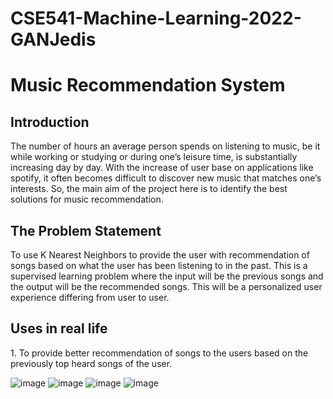 # CSE541-Machine-Learning-2022-GANJedis


<h1>Music Recommendation System</h1>


<h2>Introduction</h2>
The number of hours an average person spends on listening to music, be it while working or studying or during one’s leisure time, is substantially increasing day by day. With the increase of user base on applications like spotify, it often becomes difficult to discover new music that matches one’s interests. So, the main aim of the project here is to identify the best solutions for music recommendation.

<h2>The Problem Statement</h2>
To use K Nearest Neighbors to provide the user with recommendation of songs based on what the user has been listening to in the past. This is a supervised learning problem where the input will be the previous songs and the output will be the recommended songs. This will be a personalized user experience differing from user to user. 

<h2>Uses in real life</h2>
1. To provide better recommendation of songs to the users based on the previously top heard songs of the user. 



![image](https://user-images.githubusercontent.com/88042019/164972498-ae2775d5-fb20-4177-88d7-237464f5b8e1.png)
![image](https://user-images.githubusercontent.com/88042019/164972501-3f41b773-0185-4b0c-8720-d3c90d66de22.png)
![image](https://user-images.githubusercontent.com/88042019/164972504-af7baa90-c8b9-4994-b093-f5912f006c7c.png)
![image](https://user-images.githubusercontent.com/88042019/164972507-8d66dada-83af-4c7f-9c83-544c1c95d107.png)
